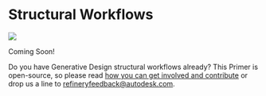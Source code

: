# Structural Workflows

![](../.gitbook/assets/workflows2.png)

Coming Soon!

Do you have Generative Design structural workflows already? This Primer is open-source, so please read [how you can get involved and contribute](https://refineryprimer.dynamobim.org/#open-source) or drop us a line to refineryfeedback@autodesk.com.




